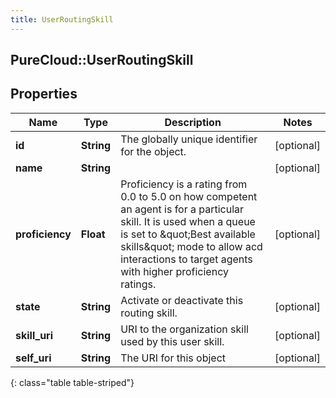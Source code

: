 ```yaml
---
title: UserRoutingSkill
---
```

## PureCloud::UserRoutingSkill

## Properties

|Name | Type | Description | Notes|
|------------ | ------------- | ------------- | -------------|
| **id** | **String** | The globally unique identifier for the object. | [optional] |
| **name** | **String** |  | [optional] |
| **proficiency** | **Float** | Proficiency is a rating from 0.0 to 5.0 on how competent an agent is for a particular skill. It is used when a queue is set to \&quot;Best available skills\&quot; mode to allow acd interactions to target agents with higher proficiency ratings. | [optional] |
| **state** | **String** | Activate or deactivate this routing skill. | [optional] |
| **skill_uri** | **String** | URI to the organization skill used by this user skill. | [optional] |
| **self_uri** | **String** | The URI for this object | [optional] |
{: class="table table-striped"}


